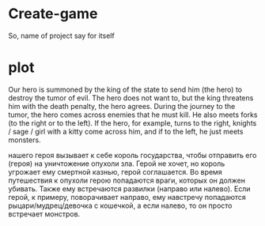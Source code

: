# Create-game
So, name of project say for itself

# plot
Our hero is summoned by the king of the state to send him (the hero) to destroy the tumor of evil. The hero does not want to, but the king threatens him with the death penalty, the hero agrees. During the journey to the tumor, the hero comes across enemies that he must kill. He also meets forks (to the right or to the left). If the hero, for example, turns to the right, knights / sage / girl with a kitty come across him, and if to the left, he just meets monsters.

нашего героя вызывает к себе король государства, чтобы отправить его (героя) на уничтожение опухоли зла. Герой не хочет, но король угрожает ему смертной казнью, герой соглашается. Во время путешествия к опухоли герою попадаются враги, которых он должен убивать. Также ему встречаются развилки (направо или налево). Если герой, к примеру, поворачивает направо, ему навстречу попадаются рыцари/мудрец/девочка с кошечкой, а если налево, то он просто встречает монстров.
